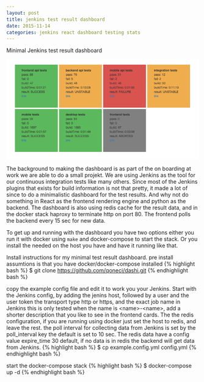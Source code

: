```yaml
---
layout: post
title: jenkins test result dashboard
date: 2015-11-14
categories: jenkins react dashboard testing stats
---
```

Minimal Jenkins test result dashboard

![dashboard img](/imgs/dashi-demo.png)

The background to making the dashboard is as part of the on boarding at work we are able to do a small projekt. We are using Jenkins as the tool for our continuous integration tests like many others. Since most of the Jenkins plugins that exists for build information is not that pretty, it made a lot of since to do a minimalistic dashboard for the test results. And why not do something in React as the frontend rendering engine and python as the backend. The dashboard is also using redis cache for the result data, and in the docker stack haproxy to terminate http on port 80. The frontend polls the backend every 15 sec for new data. 

To get up and running with the dashboard you have two options either you run it with docker using `make` and docker-compose to start the stack. Or you install the needed on the host you have and have it running like that.

Install instructions for my minimal test result dashboard. pre install assumtions is that you have docker/docker-compose installed
{% highlight bash %}
$ git clone https://github.com/qoneci/dashi.git
{% endhighlight bash %}

copy the example config file and edit it to work you your Jenkins. Start with the Jenkins config, by adding the jenins host, followed by a user and the user token the transport type http or https, and the exact job name in Jenkins this is only tested when the name is \<name\>-\<name\>, add a shorter description that you like to see in the frontend cards. The the redis configuration, if you are running using docker just set the host to redis, and leave the rest. the poll interval for collecting data from Jenkins is set by the poll\_interval key the default is set to 10 sec. The redis data have a config value expire\_time 30 default, if no data is in redis the backend will get data from Jenkins.
{% highlight bash %}
$ cp example.config.yml config.yml
{% endhighlight bash %}

start the docker-compose stack
{% highlight bash %}
$ docker-compose up -d
{% endhighlight bash %}

